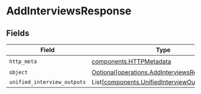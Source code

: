 # AddInterviewsResponse


## Fields

| Field                                                                                                  | Type                                                                                                   | Required                                                                                               | Description                                                                                            |
| ------------------------------------------------------------------------------------------------------ | ------------------------------------------------------------------------------------------------------ | ------------------------------------------------------------------------------------------------------ | ------------------------------------------------------------------------------------------------------ |
| `http_meta`                                                                                            | [components.HTTPMetadata](../../models/components/httpmetadata.md)                                     | :heavy_check_mark:                                                                                     | N/A                                                                                                    |
| `object`                                                                                               | [Optional[operations.AddInterviewsResponseBody]](../../models/operations/addinterviewsresponsebody.md) | :heavy_minus_sign:                                                                                     | N/A                                                                                                    |
| `unified_interview_outputs`                                                                            | List[[components.UnifiedInterviewOutput](../../models/components/unifiedinterviewoutput.md)]           | :heavy_minus_sign:                                                                                     | N/A                                                                                                    |